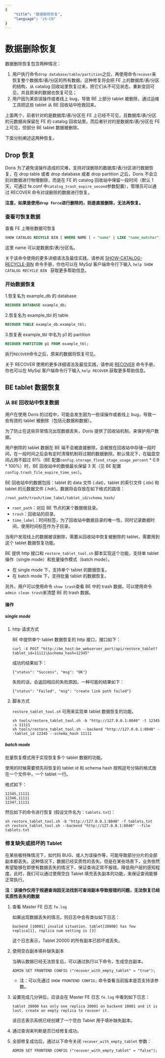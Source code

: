 ```yaml
---
{
    "title": "数据删除恢复",
    "language": "zh-CN"
}
---
```


<!--
Licensed to the Apache Software Foundation (ASF) under one
or more contributor license agreements.  See the NOTICE file
distributed with this work for additional information
regarding copyright ownership.  The ASF licenses this file
to you under the Apache License, Version 2.0 (the
"License"); you may not use this file except in compliance
with the License.  You may obtain a copy of the License at

  http://www.apache.org/licenses/LICENSE-2.0

Unless required by applicable law or agreed to in writing,
software distributed under the License is distributed on an
"AS IS" BASIS, WITHOUT WARRANTIES OR CONDITIONS OF ANY
KIND, either express or implied.  See the License for the
specific language governing permissions and limitations
under the License.
-->

# 数据删除恢复

数据删除恢复包含两种情况：

1. 用户执行命令`drop database/table/partition`之后，再使用命令`recover`来恢复整个数据库/表/分区的所有数据。这种修复将会把 FE 上的数据库/表/分区的结构，从 catalog 回收站里恢复过来，把它们从不可见状态，重新变回可见，并且原来的数据也恢复可见；
2. 用户因为某些误操作或者线上 bug，导致 BE 上部分 tablet 被删除，通过运维工具把这些 tablet 从 BE 回收站中抢救回来。

上面两个，前者针对的是数据库/表/分区在 FE 上已经不可见，且数据库/表/分区的元数据尚保留在 FE 的 catalog 回收站里。而后者针对的是数据库/表/分区在 FE 上可见，但部分 BE tablet 数据被删除。

下面分别阐述这两种恢复。

## Drop 恢复

Doris 为了避免误操作造成的灾难，支持对误删除的数据库/表/分区进行数据恢复，在 drop table 或者 drop database 或者 drop partition 之后，Doris 不会立刻对数据进行物理删除，而是在 FE 的 catalog 回收站中保留一段时间（默认 1 天，可通过 fe.conf 中`catalog_trash_expire_second`参数配置），管理员可以通过 RECOVER 命令对误删除的数据进行恢复。

**注意，如果是使用`drop force`进行删除的，则是直接删除，无法再恢复。**

### 查看可恢复数据

查看 FE 上哪些数据可恢复

```sql
SHOW CATALOG RECYCLE BIN [ WHERE NAME [ = "name" | LIKE "name_matcher"] ]
```

这里 name 可以是数据库/表/分区名。


关于该命令使用的更多详细语法及最佳实践，请参阅 [SHOW-CATALOG-RECYCLE-BIN](../../sql-manual/sql-reference/Show-Statements/SHOW-CATALOG-RECYCLE-BIN.md) 命令手册，你也可以在 MySql 客户端命令行下输入 `help SHOW CATALOG RECYCLE BIN ` 获取更多帮助信息。

### 开始数据恢复

1.恢复名为 example_db 的 database

```sql
RECOVER DATABASE example_db;
```

2.恢复名为 example_tbl 的 table

```sql
RECOVER TABLE example_db.example_tbl;
```

3.恢复表 example_tbl 中名为 p1 的 partition

```sql
RECOVER PARTITION p1 FROM example_tbl;
```

执行`RECOVER`命令之后，原来的数据将恢复可见。

关于 RECOVER 使用的更多详细语法及最佳实践，请参阅 [RECOVER](../../sql-manual/sql-statements/Database-Administration-Statements/RECOVER.md) 命令手册，你也可以在 MySql 客户端命令行下输入 `help RECOVER` 获取更多帮助信息。

## BE tablet 数据恢复

### 从 BE 回收站中恢复数据

用户在使用 Doris 的过程中，可能会发生因为一些误操作或者线上 bug，导致一些有效的 tablet 被删除（包括元数据和数据）。

为了防止在这些异常情况出现数据丢失，Doris 提供了回收站机制，来保护用户数据。

用户删除的 tablet 数据在 BE 端不会被直接删除，会被放在回收站中存储一段时间，在一段时间之后会有定时清理机制将过期的数据删除。默认情况下，在磁盘空间占用不超过 81%（BE 配置`config.storage_flood_stage_usage_percent` * 0.9 * 100%）时，BE 回收站中的数据最长保留 3 天（见 BE 配置`config.trash_file_expire_time_sec`）。

BE 回收站中的数据包括：tablet 的 data 文件 (.dat)，tablet 的索引文件 (.idx) 和 tablet 的元数据文件 (.hdr)。数据将会存放在如下格式的路径：

```
/root_path/trash/time_label/tablet_id/schema_hash/
```

* `root_path`：对应 BE 节点的某个数据根目录。
* `trash`：回收站的目录。
* `time_label`：时间标签，为了回收站中数据目录的唯一性，同时记录数据时间，使用时间标签作为子目录。

当用户发现线上的数据被误删除，需要从回收站中恢复被删除的 tablet，需要用到这个 tablet 数据恢复功能。

BE 提供 http 接口和 `restore_tablet_tool.sh` 脚本实现这个功能，支持单 tablet 操作（single mode）和批量操作模式（batch mode）。

* 在 single mode 下，支持单个 tablet 的数据恢复。
* 在 batch mode 下，支持批量 tablet 的数据恢复。

另外，用户可以使用命令 `show trash`查看 BE 中的 trash 数据，可以使用命令`admin clean trash`来清楚 BE 的 trash 数据。

#### 操作

##### single mode

1. http 请求方式

    BE 中提供单个 tablet 数据恢复的 http 接口，接口如下：
    
    ```
    curl -X POST "http://be_host:be_webserver_port/api/restore_tablet?tablet_id=11111\&schema_hash=12345"
    ```
    
    成功的结果如下：
    
    ```
    {"status": "Success", "msg": "OK"}
    ```
    
    失败的话，会返回相应的失败原因，一种可能的结果如下：
    
    ```
    {"status": "Failed", "msg": "create link path failed"}
    ```

2. 脚本方式

    `restore_tablet_tool.sh` 可用来实现单 tablet 数据恢复的功能。
    
    ```
    sh tools/restore_tablet_tool.sh -b "http://127.0.0.1:8040" -t 12345 -s 11111
    sh tools/restore_tablet_tool.sh --backend "http://127.0.0.1:8040" --tablet_id 12345 --schema_hash 11111
    ```

##### batch mode

批量恢复模式用于实现恢复多个 tablet 数据的功能。

使用的时候需要预先将恢复的 tablet id 和 schema hash 按照逗号分隔的格式放在一个文件中，一个 tablet 一行。

格式如下：

```
12345,11111
12346,11111
12347,11111
```

然后如下的命令进行恢复 (假设文件名为：`tablets.txt`)：

```
sh restore_tablet_tool.sh -b "http://127.0.0.1:8040" -f tablets.txt
sh restore_tablet_tool.sh --backend "http://127.0.0.1:8040" --file tablets.txt
```

### 修复缺失或损坏的 Tablet

在某些极特殊情况下，如代码 BUG、或人为误操作等，可能导致部分分片的全部副本都丢失。这种情况下，数据已经实质性的丢失。但是在某些场景下，业务依然希望能够在即使有数据丢失的情况下，保证查询正常不报错，降低用户层的感知程度。此时，我们可以通过使用空白 Tablet 填充丢失副本的功能，来保证查询能够正常执行。

**注：该操作仅用于规避查询因无法找到可查询副本导致报错的问题，无法恢复已经实质性丢失的数据**

1. 查看 Master FE 日志 `fe.log`

    如果出现数据丢失的情况，则日志中会有类似如下日志：
    
    ```
    backend [10001] invalid situation. tablet[20000] has few replica[1], replica num setting is [3]
    ```

    这个日志表示，Tablet 20000 的所有副本已损坏或丢失。
    
2. 使用空白副本填补缺失副本

    当确认数据已经无法恢复后，可以通过执行以下命令，生成空白副本。
    
    ```
    ADMIN SET FRONTEND CONFIG ("recover_with_empty_tablet" = "true");
    ```

    * 注：可以先通过 `SHOW FRONTEND CONFIG;` 命令查看当前版本是否支持该参数。

3. 设置完成几分钟后，应该会在 Master FE 日志 `fe.log` 中看到如下日志：

    ```
    tablet 20000 has only one replica 20001 on backend 10001 and it is lost. create an empty replica to recover it.
    ```

    该日志表示系统已经创建了一个空白 Tablet 用于填补缺失副本。
    
4. 通过查询来判断是否已经修复成功。

5. 全部修复成功后，通过以下命令关闭 `recover_with_empty_tablet` 参数：

    ```
    ADMIN SET FRONTEND CONFIG ("recover_with_empty_tablet" = "false");
    ```

